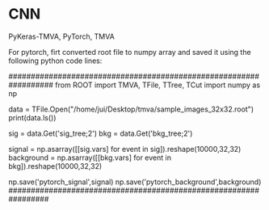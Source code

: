 # CNN
PyKeras-TMVA, PyTorch, TMVA

For pytorch, firt converted root file to numpy array and saved it using the following python code lines:

##################################################################
from ROOT import TMVA, TFile, TTree, TCut
import numpy as np

data = TFile.Open("/home/jui/Desktop/tmva/sample_images_32x32.root")
print(data.ls())

sig = data.Get('sig_tree;2')
bkg = data.Get('bkg_tree;2')

signal = np.asarray([[sig.vars] for event in sig]).reshape(10000,32,32)
background = np.asarray([[bkg.vars] for event in bkg]).reshape(10000,32,32)

np.save('pytorch_signal',signal)
np.save('pytorch_background',background)
#################################################################


